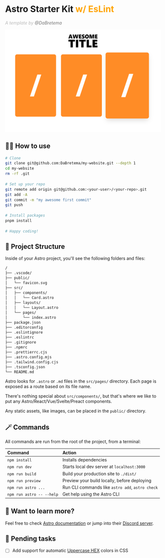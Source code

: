 # Astro Starter Kit <span style="color:orange">w/ EsLint</span>

_<span style="color:#BBB">A template by <span style="color:#777">@DaBretema</span></span>_

![template-screenshot](./docs/template-screenshot.png)

## 🙋‍♂️ How to use

```bash
# Clone
git clone git@github.com:DaBretema/my-website.git --depth 1
cd my-website
rm -rf .git

# Set up your repo
git remote add origin git@github.com:<your-user>/<your-repo>.git
git add -A
git commit -m "my awesome first commit"
git push

# Install packages
pnpm install

# Happy coding!
```

## 🚀 Project Structure

Inside of your Astro project, you'll see the following folders and files:

```
/
├── .vscode/
├── public/
│   └── favicon.svg
├── src/
│   ├── components/
│   │   └── Card.astro
│   ├── layouts/
│   │   └── Layout.astro
│   └── pages/
│       └── index.astro
├── package.json
├── .editorconfig
├── .eslintignore
├── .eslintrc
├── .gitignore
├── .npmrc
├── .prettierrc.cjs
├── .astro.config.mjs
├── .tailwind.config.cjs
├── .tsconfig.json
└── README.md
```

Astro looks for `.astro` or `.md` files in the `src/pages/` directory. Each page is exposed as a route based on its file name.

There's nothing special about `src/components/`, but that's where we like to put any Astro/React/Vue/Svelte/Preact components.

Any static assets, like images, can be placed in the `public/` directory.

## 🪄 Commands

All commands are run from the root of the project, from a terminal:

| Command                   | Action                                           |
| :------------------------ | :----------------------------------------------- |
| `npm install`             | Installs dependencies                            |
| `npm run dev`             | Starts local dev server at `localhost:3000`      |
| `npm run build`           | Build your production site to `./dist/`          |
| `npm run preview`         | Preview your build locally, before deploying     |
| `npm run astro ...`       | Run CLI commands like `astro add`, `astro check` |
| `npm run astro -- --help` | Get help using the Astro CLI                     |

## 👀 Want to learn more?

Feel free to check [Astro documentation](https://docs.astro.build) or jump into their [Discord server](https://astro.build/chat).

## 📝 Pending tasks

- [ ] Add support for automatic [Uppercase HEX](https://github.com/prettier/prettier/issues/5158) colors in CSS
